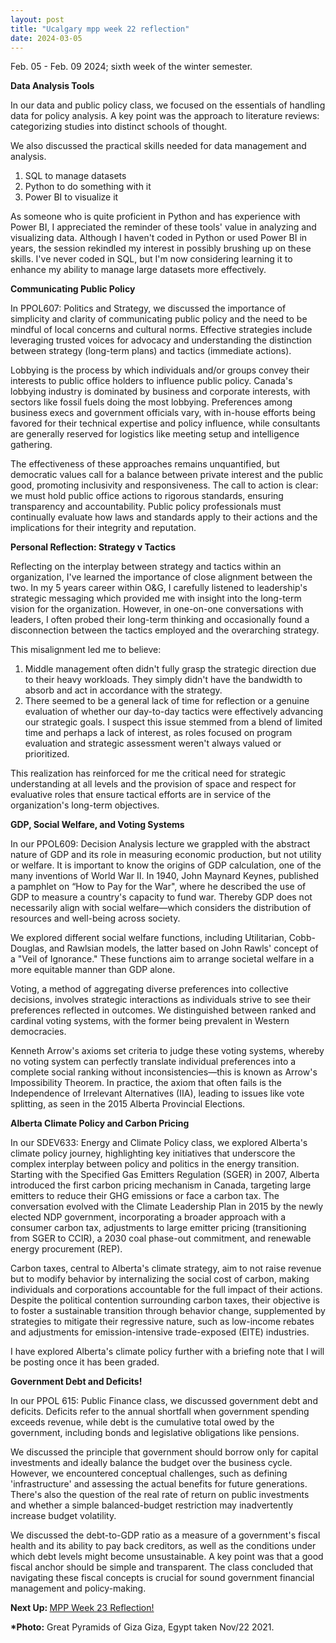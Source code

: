 ```yaml
---
layout: post
title: "Ucalgary mpp week 22 reflection"
date: 2024-03-05
---
```


<!-- wp:paragraph -->
<p>Feb. 05 - Feb. 09 2024; sixth week of the winter semester.</p>
<!-- /wp:paragraph -->

<!-- wp:paragraph -->
<p><strong>Data Analysis Tools</strong></p>
<!-- /wp:paragraph -->

<!-- wp:paragraph -->
<p>In our data and public policy class, we focused on the essentials of handling data for policy analysis. A key point was the approach to literature reviews: categorizing studies into distinct schools of thought. </p>
<!-- /wp:paragraph -->

<!-- wp:paragraph -->
<p>We also discussed the practical skills needed for data management and analysis.</p>
<!-- /wp:paragraph -->

<!-- wp:list {"ordered":true} -->
<ol><!-- wp:list-item -->
<li>SQL to manage datasets</li>
<!-- /wp:list-item -->

<!-- wp:list-item -->
<li>Python to do something with it</li>
<!-- /wp:list-item -->

<!-- wp:list-item -->
<li>Power BI to visualize it  </li>
<!-- /wp:list-item --></ol>
<!-- /wp:list -->

<!-- wp:paragraph -->
<p>As someone who is quite proficient in Python and has experience with Power BI, I appreciated the reminder of these tools' value in analyzing and visualizing data. Although I haven't coded in Python or used Power BI in years, the session rekindled my interest in possibly brushing up on these skills. I've never coded in SQL, but I'm now considering learning it to enhance my ability to manage large datasets more effectively.</p>
<!-- /wp:paragraph -->

<!-- wp:paragraph -->
<p><strong>Communicating Public Policy </strong></p>
<!-- /wp:paragraph -->

<!-- wp:paragraph -->
<p>In PPOL607: Politics and Strategy, we discussed the importance of simplicity and clarity of communicating public policy and the need to be mindful of local concerns and cultural norms. Effective strategies include leveraging trusted voices for advocacy and understanding the distinction between strategy (long-term plans) and tactics (immediate actions).</p>
<!-- /wp:paragraph -->

<!-- wp:paragraph -->
<p>Lobbying is the process&nbsp;by which individuals and/or groups convey their interests to public office holders&nbsp;to influence public policy. Canada's lobbying industry is dominated by business and corporate interests, with sectors like fossil fuels doing the most lobbying. Preferences among business execs and government officials vary, with in-house efforts being favored for their technical expertise and policy influence, while consultants are generally reserved for logistics like meeting setup and intelligence gathering.</p>
<!-- /wp:paragraph -->

<!-- wp:paragraph -->
<p>The effectiveness of these approaches remains unquantified, but democratic values call for a balance between private interest and the public good, promoting inclusivity and responsiveness. The call to action is clear: we must hold public office actions to rigorous standards, ensuring transparency and accountability. Public policy professionals must continually evaluate how laws and standards apply to their actions and the implications for their integrity and reputation.</p>
<!-- /wp:paragraph -->

<!-- wp:paragraph -->
<p><strong>Personal Reflection: Strategy v Tactics</strong></p>
<!-- /wp:paragraph -->

<!-- wp:paragraph -->
<p>Reflecting on the interplay between strategy and tactics within an organization, I've learned the importance of close alignment between the two. In my 5 years career within O&amp;G, I carefully listened to leadership's strategic messaging which provided me with insight into the long-term vision for the organization. However, in one-on-one conversations with leaders, I often probed their long-term thinking and occasionally found a disconnection between the tactics employed and the overarching strategy.</p>
<!-- /wp:paragraph -->

<!-- wp:paragraph -->
<p>This misalignment led me to believe:</p>
<!-- /wp:paragraph -->

<!-- wp:list {"ordered":true} -->
<ol><!-- wp:list-item -->
<li>Middle management often didn't fully grasp the strategic direction due to their heavy workloads. They simply didn't have the bandwidth to absorb and act in accordance with the strategy. </li>
<!-- /wp:list-item -->

<!-- wp:list-item -->
<li>There seemed to be a general lack of time for reflection or a genuine evaluation of whether our day-to-day tactics were effectively advancing our strategic goals. I suspect this issue stemmed from a blend of limited time and perhaps a lack of interest, as roles focused on program evaluation and strategic assessment weren't always valued or prioritized. </li>
<!-- /wp:list-item --></ol>
<!-- /wp:list -->

<!-- wp:paragraph -->
<p>This realization has reinforced for me the critical need for strategic understanding at all levels and the provision of space and respect for evaluative roles that ensure tactical efforts are in service of the organization's long-term objectives.</p>
<!-- /wp:paragraph -->

<!-- wp:paragraph -->
<p><strong>GDP, Social Welfare, and Voting Systems</strong></p>
<!-- /wp:paragraph -->

<!-- wp:paragraph -->
<p>In our PPOL609: Decision Analysis lecture we grappled with the abstract nature of GDP and its role in measuring economic production, but not utility or welfare. It is important to know the origins of GDP calculation, one of the many inventions of World War II. In 1940, John Maynard Keynes, published a pamphlet on “How to Pay for the War", where he described the use of GDP to measure a country's capacity to fund war. Thereby GDP does not necessarily align with social welfare—which considers the distribution of resources and well-being across society.</p>
<!-- /wp:paragraph -->

<!-- wp:paragraph -->
<p>We explored different social welfare functions, including Utilitarian, Cobb-Douglas, and Rawlsian models, the latter based on John Rawls' concept of a "Veil of Ignorance." These functions aim to arrange societal welfare in a more equitable manner than GDP alone.</p>
<!-- /wp:paragraph -->

<!-- wp:paragraph -->
<p>Voting, a method of aggregating diverse preferences into collective decisions, involves strategic interactions as individuals strive to see their preferences reflected in outcomes. We distinguished between ranked and cardinal voting systems, with the former being prevalent in Western democracies.</p>
<!-- /wp:paragraph -->

<!-- wp:paragraph -->
<p>Kenneth Arrow's axioms set criteria to judge these voting systems, whereby no voting system can perfectly translate individual preferences into a complete social ranking without inconsistencies—this is known as Arrow's Impossibility Theorem. In practice, the axiom that often fails is the Independence of Irrelevant Alternatives (IIA), leading to issues like vote splitting, as seen in the 2015 Alberta Provincial Elections.</p>
<!-- /wp:paragraph -->

<!-- wp:paragraph -->
<p><strong>Alberta Climate Policy and Carbon Pricing</strong></p>
<!-- /wp:paragraph -->

<!-- wp:paragraph -->
<p>In our SDEV633: Energy and Climate Policy class, we explored Alberta's climate policy journey, highlighting key initiatives that underscore the complex interplay between policy and politics in the energy transition. Starting with the Specified Gas Emitters Regulation (SGER) in 2007, Alberta introduced the first carbon pricing mechanism in Canada, targeting large emitters to reduce their GHG emissions or face a carbon tax. The conversation evolved with the Climate Leadership Plan in 2015 by the newly elected NDP government, incorporating a broader approach with a consumer carbon tax, adjustments to large emitter pricing (transitioning from SGER to CCIR), a 2030 coal phase-out commitment, and renewable energy procurement (REP).</p>
<!-- /wp:paragraph -->

<!-- wp:paragraph -->
<p>Carbon taxes, central to Alberta's climate strategy, aim to not  raise revenue but to modify behavior by internalizing the social cost of carbon, making individuals and corporations accountable for the full impact of their actions. Despite the political contention surrounding carbon taxes, their objective is to foster a sustainable transition through behavior change, supplemented by strategies to mitigate their regressive nature, such as low-income rebates and adjustments for emission-intensive trade-exposed (EITE) industries.</p>
<!-- /wp:paragraph -->

<!-- wp:paragraph -->
<p>I have explored Alberta's climate policy further with a briefing note  that I will be posting once it has been graded. </p>
<!-- /wp:paragraph -->

<!-- wp:paragraph -->
<p><strong>Government Debt and Deficits!</strong></p>
<!-- /wp:paragraph -->

<!-- wp:paragraph -->
<p>In our PPOL 615: Public Finance class, we discussed government debt and deficits. Deficits refer to the annual shortfall when government spending exceeds revenue, while debt is the cumulative total owed by the government, including bonds and legislative obligations like pensions.</p>
<!-- /wp:paragraph -->

<!-- wp:paragraph -->
<p>We discussed the principle that government should borrow only for capital investments and ideally balance the budget over the business cycle. However, we encountered conceptual challenges, such as defining 'infrastructure' and assessing the actual benefits for future generations. There's also the question of the real rate of return on public investments and whether a simple balanced-budget restriction may inadvertently increase budget volatility.</p>
<!-- /wp:paragraph -->

<!-- wp:paragraph -->
<p>We discussed the debt-to-GDP ratio as a measure of a government's fiscal health and its ability to pay back creditors, as well as the conditions under which debt levels might become unsustainable. A key point was that a good fiscal anchor should be simple and transparent. The class concluded that navigating these fiscal concepts is crucial for sound government financial management and policy-making.</p>
<!-- /wp:paragraph -->

<!-- wp:paragraph -->
<p><strong>Next Up: </strong><a href="https://ahmedelmeligy.com/2024/03/14/ucalgary-mpp-week-23-reflection/" target="_blank" rel="noreferrer noopener">MPP Week 23 Reflection!</a></p>
<!-- /wp:paragraph -->

<!-- wp:paragraph -->
<p><strong>*Photo:</strong>&nbsp;Great Pyramids of Giza Giza, Egypt taken Nov/22 2021.</p>
<!-- /wp:paragraph -->